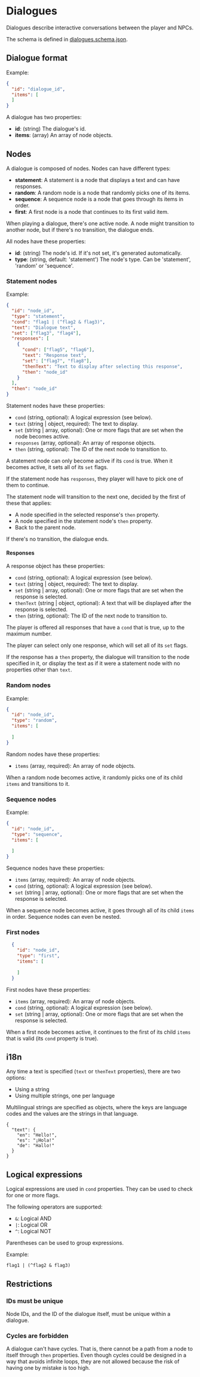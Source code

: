 # Dialogues

Dialogues describe interactive conversations between the player and NPCs.

The schema is defined in [dialogues.schema.json](../specs/dialogue.schema.json).

## Dialogue format

Example:

```json
{
  "id": "dialogue_id",
  "items": [
  ]
}
```

A dialogue has two properties:

- **id**: (string) The dialogue's id.
- **items**: (array) An array of node objects.

## Nodes

A dialogue is composed of nodes. Nodes can have different types:

- **statement**: A statement is a node that displays a text and can have responses.
- **random**: A random node is a node that randomly picks one of its items.
- **sequence**: A sequence node is a node that goes through its items in order.
- **first**: A first node is a node that continues to its first valid item.

When playing a dialogue, there's one active node. A node might transition to another node, but if
there's no transition, the dialogue ends.

All nodes have these properties:

- **id**: (string) The node's id. If it's not set, it's generated automatically.
- **type**: (string, default: 'statement') The node's type. Can be 'statement', 'random' or
  'sequence'.

### Statement nodes

Example:

```json
{
  "id": "node_id",
  "type": "statement",
  "cond": "flag1 | (^flag2 & flag3)",
  "text": "Dialogue text",
  "set": ["flag3", "flag4"],
  "responses": [
    {
      "cond": ["flag5", "flag6"],
      "text": "Response text",
      "set": ["flag7", "flag8"],
      "thenText": "Text to display after selecting this response",
      "then": "node_id"
    }
  ],
  "then": "node_id"
}
```

Statement nodes have these properties:

- `cond` (string, optional): A logical expression (see below).
- `text` (string | object, required): The text to display.
- `set` (string | array, optional): One or more flags that are set when the node becomes active.
- `responses` (array, optional): An array of response objects.
- `then` (string, optional): The ID of the next node to transition to.

A statement node can only become active if its `cond` is true. When it becomes active, it
sets all of its `set` flags. 

If the statement node has `responses`, they player will have to pick one of them to continue.

The statement node will transition to the next one, decided by the first of these that applies:

- A node specified in the selected response's `then` property.
- A node specified in the statement node's `then` property.
- Back to the parent node.

If there's no transition, the dialogue ends.

#### Responses

A response object has these properties:

- `cond` (string, optional): A logical expression (see below).
- `text` (string | object, required): The text to display.
- `set` (string | array, optional): One or more flags that are set when the response is selected.
- `thenText` (string | object, optional): A text that will be displayed after the response is selected.
- `then` (string, optional): The ID of the next node to transition to.

The player is offered all responses that have a `cond` that is true, up to the maximum number.

The player can select only one response, which will set all of its `set` flags.

If the response has a `then` property, the dialogue will transition to the node specified in it, or
display the text as if it were a statement node with no properties other than `text`.

### Random nodes

Example:

```json
{
  "id": "node_id",
  "type": "random",
  "items": [
    
  ]
}
```

Random nodes have these properties:

- `items` (array, required): An array of node objects.

When a random node becomes active, it randomly picks one of its child `items` and transitions to it.

### Sequence nodes

Example:

```json
{
  "id": "node_id",
  "type": "sequence",
  "items": [
    
  ]
}
```

Sequence nodes have these properties:

- `items` (array, required): An array of node objects.
- `cond` (string, optional): A logical expression (see below).
- `set` (string | array, optional): One or more flags that are set when the response is selected.


When a sequence node becomes active, it goes through all of its child `items` in order. Sequence nodes
can even be nested.

### First nodes
    
```json
  {
    "id": "node_id",
    "type": "first",
    "items": [
        
    ]
  }
```

First nodes have these properties:

- `items` (array, required): An array of node objects.
- `cond` (string, optional): A logical expression (see below).
- `set` (string | array, optional): One or more flags that are set when the response is selected.

When a first node becomes active, it continues to the first of its child `items` that is valid 
(its `cond` property is true).

## i18n

Any time a text is specified (`text` or `thenText` properties), there are two options:

- Using a string
- Using multiple strings, one per language

Multilingual strings are specified as objects, where the keys are language codes and the values are
the strings in that language.

```
{
  "text": {
    "en": "Hello!",
    "es": "¡Hola!"
    "de": "Hallo!"
  }
}
```

## Logical expressions

Logical expressions are used in `cond` properties. They can be used to check for one or more flags.

The following operators are supported:

- `&`: Logical AND
- `|`: Logical OR
- `^`: Logical NOT

Parentheses can be used to group expressions.

Example:

```
flag1 | (^flag2 & flag3)
```

## Restrictions

### IDs must be unique

Node IDs, and the ID of the dialogue itself, must be unique within a dialogue.

### Cycles are forbidden

A dialogue can't have cycles. That is, there cannot be a path from a node to itself through 
`then` properties. Even though cycles could be designed in a way that avoids infinite loops,
they are not allowed because the risk of having one by mistake is too high.
